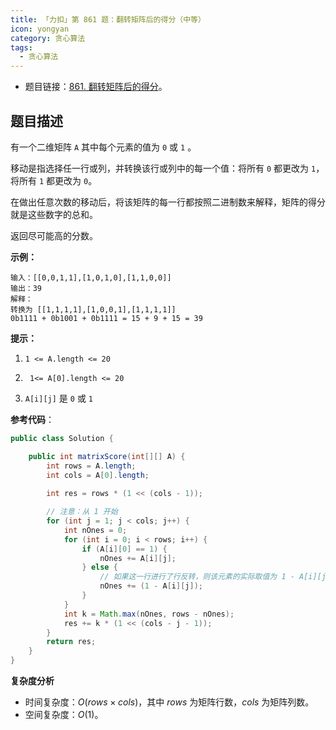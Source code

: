 ```yaml
---
title: 「力扣」第 861 题：翻转矩阵后的得分（中等）
icon: yongyan
category: 贪心算法
tags:
  - 贪心算法
---
```


+ 题目链接：[861. 翻转矩阵后的得分](https://leetcode-cn.com/problems/score-after-flipping-matrix/)。


## 题目描述

有一个二维矩阵 `A` 其中每个元素的值为 `0` 或 `1` 。

移动是指选择任一行或列，并转换该行或列中的每一个值：将所有 `0` 都更改为 `1`，将所有 `1` 都更改为 `0`。

在做出任意次数的移动后，将该矩阵的每一行都按照二进制数来解释，矩阵的得分就是这些数字的总和。

返回尽可能高的分数。

**示例：**

```
输入：[[0,0,1,1],[1,0,1,0],[1,1,0,0]]
输出：39
解释：
转换为 [[1,1,1,1],[1,0,0,1],[1,1,1,1]]
0b1111 + 0b1001 + 0b1111 = 15 + 9 + 15 = 39
```

**提示：**

1. `1 <= A.length <= 20`
2. ` 1<= A[0].length <= 20`

3. `A[i][j]` 是 `0` 或 `1`

**参考代码**：

```Java []
public class Solution {

    public int matrixScore(int[][] A) {
        int rows = A.length;
        int cols = A[0].length;
        
        int res = rows * (1 << (cols - 1));

        // 注意：从 1 开始
        for (int j = 1; j < cols; j++) {
            int nOnes = 0;
            for (int i = 0; i < rows; i++) {
                if (A[i][0] == 1) {
                    nOnes += A[i][j];
                } else {
                    // 如果这一行进行了行反转，则该元素的实际取值为 1 - A[i][j]
                    nOnes += (1 - A[i][j]); 
                }
            }
            int k = Math.max(nOnes, rows - nOnes);
            res += k * (1 << (cols - j - 1));
        }
        return res;
    }
}
```


**复杂度分析**

- 时间复杂度：$O(rows \times cols)$，其中 $rows$ 为矩阵行数，$cols$ 为矩阵列数。
- 空间复杂度：$O(1)$。
